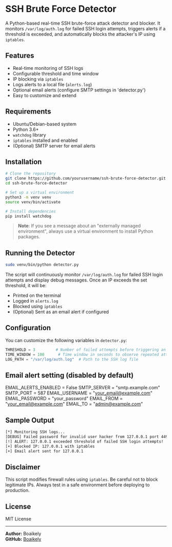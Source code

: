 # SSH Brute Force Detector

A Python-based real-time SSH brute-force attack detector and blocker. It monitors `/var/log/auth.log` for failed SSH login attempts, triggers alerts if a threshold is exceeded, and automatically blocks the attacker's IP using `iptables`.

## Features

- Real-time monitoring of SSH logs
- Configurable threshold and time window
- IP blocking via `iptables`
- Logs alerts to a local file (`alerts.log`)
- Optional email alerts (configure SMTP settings in 'detector.py')
- Easy to customize and extend

## Requirements

- Ubuntu/Debian-based system
- Python 3.6+
- `watchdog` library
- `iptables` installed and enabled
- (Optional) SMTP server for email alerts

## Installation

```bash
# Clone the repository
git clone https://github.com/yourusername/ssh-brute-force-detector.git
cd ssh-brute-force-detector

# Set up a virtual environment
python3 -m venv venv
source venv/bin/activate

# Install dependencies
pip install watchdog
```

> **Note**: If you see a message about an "externally managed environment", always use a virtual environment to install Python packages.

## Running the Detector

```bash
sudo venv/bin/python detector.py
```

The script will continuously monitor `/var/log/auth.log` for failed SSH login attempts and display debug messages. Once an IP exceeds the set threshold, it will be:

- Printed on the terminal
- Logged in `alerts.log`
- Blocked using `iptables`
- (Optional) Sent as an email alert if configured

## Configuration

You can customize the following variables in `detector.py`:

```python
THRESHOLD = 3         # Number of failed attempts before triggering an alert
TIME_WINDOW = 100      # Time window in seconds to observe repeated attempts
LOG_PATH = "/var/log/auth.log"  # Path to the SSH log file
```
## Email alert setting (disabled by default)

EMAIL_ALERTS_ENABLED = False
SMTP_SERVER = "smtp.example.com"
SMTP_PORT = 587
EMAIL_USERNAME = "your_email@example.com"
EMAIL_PASSWORD = "your_password"
EMAIL_FROM = "your_email@example.com"
EMAIL_TO = "admin@example.com"

## Sample Output

```bash
[*] Monitoring SSH logs...
[DEBUG] Failed password for invalid user hacker from 127.0.0.1 port 44934 ssh2
[!] ALERT: 127.0.0.1 exceeded threshold of failed SSH login attempts!
[+] Blocked IP: 127.0.0.1 with iptables
[+] Email alert sent for 127.0.0.1

```

## Disclaimer

This script modifies firewall rules using `iptables`. Be careful not to block legitimate IPs. Always test in a safe environment before deploying to production.

## License

MIT License

---

**Author:** Boaikely  
**GitHub:** [Boaikely](https://github.com/Boaikely)
